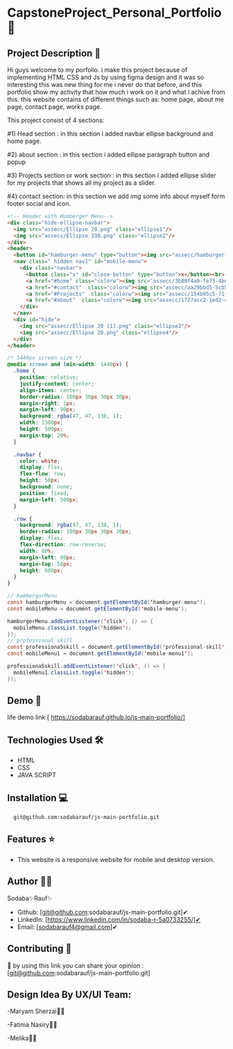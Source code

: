 # CapstoneProject_Personal_Portfolio🚀

## Project Description 📝

Hi guys welcome to my porfolio. i make this project because of implementing HTML CSS and Js by using figma design and it was so interesting this was new thing for me i never do that before, and this portfolio show my activity that how much i work on it and what i achive from this.
this website contains of different things such as: home page, about me page, contact page, works page.

This project consist of 4 sections:

#1) Head section : in this section i added navbar ellipse background and home page.

#2) about section : in this section i added ellipse paragraph button and popup 

#3) Projects section or work section : in this section i added ellipse slider for my projects that shows all my project as a slider.

#4) contact section: in this section we add img some info about myself form footer social and icon.

```html
<!-- Header with Humberger Menu-->
<div class="hide-ellipse-navbar">
  <img src="assecc/Ellipse 20.png" class="ellipse1"/>
  <img src="assecc/Ellipse 330.png" class="ellipse2"/>
</div>
<header>
  <button id="hamburger-menu" type="button"><img src="assecc/hamburger-menu-1836479-1558656.webp" class="size"></button>
  <nav class=" hidden nav1" id="mobile-menu">
    <div class="navbar">
      <button class="x" id="close-button" type="button">x</button><br>
      <a href="#home" class="colorw"><img src="assecc/3b80f4a9-fe73-4bed-ad28-98d50f1e6e26.jfif" class="sizenav" />Home</a><br>
      <a href="#contact"  class="colorw"><img src="assecc/aa29bbd5-5cb5-4629-ab4b-3ee24d744175.jfif" class="sizenav"/>Contact</a><Br>
      <a href="#Projects"  class="colorw"><img src="assecc/154b95c5-71f6-4f08-8aa0-1097e5ddfe34.jfif" class="sizenav"/>Works</a><Br>
      <a href="#about"  class="colorw"><img src="assecc/1727acc2-1ed2-47dd-b1c1-20aefcde6e92.jfif"  class="sizenav" />AboutMe</a>
    </div>
  </nav>
  <div id="hide">
    <img src="assecc/Ellipse 20 (1).png" class="ellipse3"/>
    <img src="assecc/Ellipse 20.png" class="ellipse4"/>
  </div>
</header>
```

```css
/* 1440px screen size */
@media screen and (min-width: 1440px) {
  .home {
    position: relative;
    justify-content: center;
    align-items: center;
    border-radius: 100px 30px 30px 30px;
    margin-right: 1px;
    margin-left: 90px;
    background: rgba(47, 47, 138, 1);
    width: 1300px;
    height: 500px;
    margin-top: 20%;
  }

  .navbar {
    color: white;
    display: flex;
    flex-flow: row;
    height: 50px;
    background: none;
    position: fixed;
    margin-left: 500px;
  }

  .row {
    background: rgba(47, 47, 138, 1);
    border-radius: 100px 30px 30px 30px;
    display: flex;
    flex-direction: row-reverse;
    width: 80%;
    margin-left: 80px;
    margin-top: 50px;
    height: 600px;
  }
}
```

```Java Script
// hambergurMenu
const hamburgerMenu = document.getElementById('hamburger-menu');
const mobileMenu = document.getElementById('mobile-menu');

hamburgerMenu.addEventListener('click', () => {
  mobileMenu.classList.toggle('hidden');
});
// professional skill
const professionaSskill = document.getElementById('professional-skill');
const mobileMenu1 = document.getElementById('mobile-menu1');

professionaSskill.addEventListener('click', () => {
  mobileMenu1.classList.toggle('hidden');
});
```

## Demo 📸
life demo link [ https://sodabarauf.github.io/js-main-portfolio/]

## Technologies Used 🛠️
- HTML
- CSS
- JAVA SCRIPT

## Installation 💻

```clone
  git@github.com:sodabarauf/js-main-portfolio.git
```
## Features ⭐
- This website is a responsive website for mobile and desktop version. 

## Author 👩‍💼
Sodaba✨Rauf✨
- Github: [git@github.com:sodabarauf/js-main-portfolio.git]✔
- LinkedIn: [https://www.linkedin.com/in/sodaba-r-5a0733255/]✔
- Email: [sodabarauf4@gmail.com]✔

## Contributing 🤝
🎇 by using this link you can share your opinion : [git@github.com:sodabarauf/js-main-portfolio.git]


## Design Idea By UX/UI Team:
-Maryam Sherzai👩‍💻

-Fatima Nasiry👩‍💻

-Melika👩‍💻